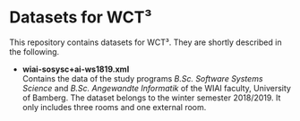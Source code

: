 # Datasets for WCT³

This repository contains datasets for WCT³. They are shortly described in the
following.
- **wiai-sosysc+ai-ws1819.xml**  
  Contains the data of the study programs *B.Sc. Software Systems Science* and
  *B.Sc. Angewandte Informatik* of the WIAI faculty, University of Bamberg. The
  dataset belongs to the winter semester 2018/2019. It only includes three rooms
  and one external room.

